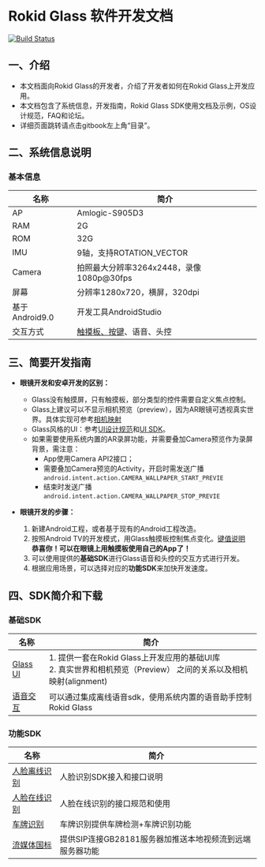 # Rokid Glass 软件开发文档

[![Build Status](https://travis-ci.org/RokidGlass/glass2-docs.svg?branch=master)](https://travis-ci.org/github/RokidGlass/glass2-docs)

## 一、介绍
-   本文档面向Rokid Glass的开发者，介绍了开发者如何在Rokid Glass上开发应用。   
-   本文档包含了系统信息，开发指南，Rokid Glass SDK使用文档及示例，OS设计规范，FAQ和论坛。
-   详细页面跳转请点击gitbook左上角“目录”。

## 二、系统信息说明
### 基本信息
|名称|简介|
|---|---|
| AP | Amlogic-S905D3|
| RAM |2G|
| ROM |32G|
| IMU |9轴，支持ROTATION_VECTOR|
| Camera |拍照最大分辨率3264x2448，录像1080p@30fps|
| 屏幕 | 分辨率1280x720，横屏，320dpi|
| 基于Android9.0 |开发工具AndroidStudio|
| 交互方式 |[触摸板、按键](1-system/index.md)、语音、头控|

## 三、简要开发指南
* **眼镜开发和安卓开发的区别：**
  * Glass没有触摸屏，只有触摸板，部分类型的控件需要自定义焦点控制。
  * Glass上建议可以不显示相机预览（preview），因为AR眼镜可透视真实世界。具体实现可参考[相机映射](2-sdk/5-ui-sdk/index.md#三、功能列表)
  * Glass风格的UI：参考[UI设计规范](5-design/index.md)和[UI SDK](2-sdk/5-ui-sdk/index.md)。
  * 如果需要使用系统内置的AR录屏功能，并需要叠加Camera预览作为录屏背景，需注意：
	* App使用Camera API2接口；
	* 需要叠加Camera预览的Activity，开启时需发送广播 ``android.intent.action.CAMERA_WALLPAPER_START_PREVIE``
	* 结束时发送广播 ``android.intent.action.CAMERA_WALLPAPER_STOP_PREVIE``

* **眼镜开发的步骤：**
  1. 新建Android工程，或者基于现有的Android工程改造。
  2. 按照Android TV的开发模式，用Glass触摸板控制焦点变化。[键值说明](1-system/index.md)<br>**恭喜你！可以在眼镜上用触摸板使用自己的App了！**
  3. 可以使用提供的**基础SDK**进行Glass语音和头控的交互方式进行开发。
  4. 根据应用场景，可以选择对应的**功能SDK**来加快开发速度。

## 四、SDK简介和下载
### 基础SDK
|名称|简介|
|---|---|
| [Glass UI](2-sdk/5-ui-sdk/index.md) | 1. 提供一套在Rokid Glass上开发应用的基础UI库<br>2. 真实世界和相机预览（Preview） 之间的关系以及相机映射(alignment)<br>|
| [语音交互](2-sdk/3-voice-sdk/InstructSdk/InstructSdk.md)| 可以通过集成离线语音sdk，使用系统内置的语音助手控制Rokid Glass|

### 功能SDK
|名称|简介|
|---|---|
| [人脸离线识别](2-sdk/1-face-sdk/index.md) | 人脸识别SDK接入和接口说明|
| [人脸在线识别](2-sdk/1-face-online-sdk/index.md)| 人脸在线识别的接口规范和使用|
| [车牌识别](2-sdk/2-lpr-sdk/index.md)|车牌识别提供车牌检测+车牌识别功能 |
| [流媒体国标](2-sdk/6-gb28181-sdk/index.md)|提供SIP连接GB28181服务器加推送本地视频流到远端服务器功能|